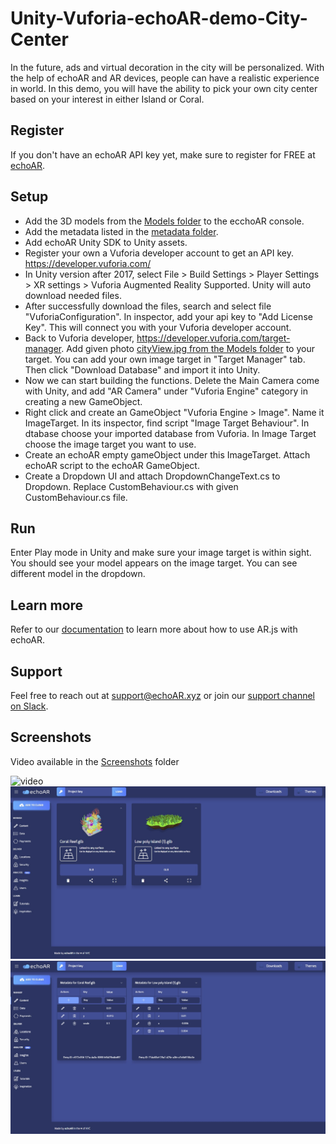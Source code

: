 # Unity-Vuforia-echoAR-demo-City-Center
In the future, ads and virtual decoration in the city will be personalized. With the help of echoAR and AR devices, people can have a realistic experience in world.
In this demo, you will have the ability to pick your own city center based on your interest in either Island or Coral.

## Register
If you don't have an echoAR API key yet, make sure to register for FREE at [echoAR](https://console.echoar.xyz/#/auth/register).

## Setup
* Add the 3D models from the [Models folder](/Models) to the ecchoAR console.
* Add the metadata listed in the [metadata folder](/metadata).
* Add echoAR Unity SDK to Unity assets.
* Register your own a Vuforia developer account to get an API key. https://developer.vuforia.com/
* In Unity version after 2017, select File > Build Settings > Player Settings > XR settings > Vuforia Augmented Reality Supported.
 Unity will auto download needed files. 
* After successfully download the files, search and select file "VuforiaConfiguration". In inspector, add your api key to "Add License Key". This will connect you with your Vuforia developer account.
* Back to Vuforia developer, https://developer.vuforia.com/target-manager. Add given photo [cityView.jpg from the Models folder](/Models/cityView.jpg) to your target. You can add your own image target in "Target Manager" tab. Then click "Download Database" and import it into Unity. 
* Now we can start building the functions. Delete the Main Camera come with Unity, and add "AR Camera" under "Vuforia Engine" category in creating a new GameObject. 
* Right click and create an GameObject "Vuforia Engine > Image". Name it ImageTarget. In its inspector, find script "Image Target Behaviour". In dtabase choose your imported database from Vuforia. In Image Target choose the image target you want to use. 
* Create an echoAR empty gameObject under this ImageTarget. Attach echoAR script to the echoAR GameObject. 
* Create a Dropdown UI and attach DropdownChangeText.cs to Dropdown. Replace CustomBehaviour.cs with given CustomBehaviour.cs file. 
## Run 
Enter Play mode in Unity and make sure your image target is within sight. You should see your model appears on the image target. You can see different model in the dropdown.

## Learn more
Refer to our [documentation](https://docs.echoar.xyz/ar.js/deploy-experience) to learn more about how to use AR.js with echoAR.

## Support
Feel free to reach out at [support@echoAR.xyz](mailto:support@echoAR.xyz) or join our [support channel on Slack](https://join.slack.com/t/echoar/shared_invite/enQtNTg4NjI5NjM3OTc1LWU1M2M2MTNlNTM3NGY1YTUxYmY3ZDNjNTc3YjA5M2QyNGZiOTgzMjVmZWZmZmFjNGJjYTcxZjhhNzk3YjNhNjE). 

## Screenshots

Video available in the [Screenshots](/Screenshots) folder

![video](/Screenshots/vuforia-echoAR-demo.gif)
![console](/Screenshots/console.jpg)
![metadata](/Screenshots/metadata.jpg)
